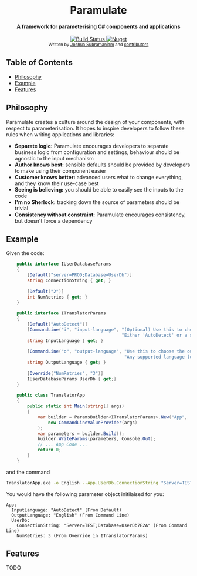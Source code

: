 <h1 align="center">Paramulate</h1>

<div align="center">
  <strong>A framework for parameterising C# components and applications</strong>
</div>

<br />

<div align="center">
  <a href="https://travis-ci.org/SuuBro/Paramulate">
    <img src="https://travis-ci.com/SuuBro/Paramulate.svg?branch=master"
      alt="Build Status" />
  </a>
  <a href="https://www.nuget.org/packages/Paramulate">
    <img src="https://img.shields.io/nuget/v/Paramulate.svg"
      alt="Nuget" />
  </a>
</div>

<div align="center">
  <sub>Written by 
  <a href="https://www.linkedin.com/in/jsubramaniam/">Joshua Subramaniam</a> and
  <a href="https://github.com/SuuBro/Paramulate/graphs/contributors">
    contributors
  </a>
</div>

## Table of Contents
- [Philosophy](#philosophy)
- [Example](#example)
- [Features](#features)

## Philosophy
Paramulate creates a culture around the design of your components, with respect to parameterisation. It hopes to inspire developers to follow these rules when writing applications and libraries:
- __Separate logic:__ Paramulate encourages developers to separate business logic from configuration and settings, behaviour should be agnostic to the input mechanism
- __Author knows best:__ sensible defaults should be provided by developers to make using their component easier
- __Customer knows better:__ advanced users what to change everything, and they know their use-case best
- __Seeing is believing:__ you should be able to easily see the inputs to the code
- __I'm no Sherlock:__ tracking down the source of parameters should be trivial
- __Consistency without constraint:__ Paramulate encourages consistency, but doesn't force a dependency

## Example
Given the code:
```csharp
    public interface IUserDatabaseParams
    {
        [Default("server=PROD;Database=UserDb")]
        string ConnectionString { get; }
        
        [Default("2")]
        int NumRetries { get; }
    }
    
    public interface ITranslatorParams
    {
        [Default("AutoDetect")]
        [CommandLine("i", "input-language", "(Optional) Use this to choose the input language. " +
                                            "Either 'AutoDetect' or a supported language (e.g. 'Spanish')")]
        string InputLanguage { get; }
        
        [CommandLine("o", "output-language", "Use this to choose the output language. " +
                                             "Any supported language (e.g. 'Mandarin')")]
        string OutputLanguage { get; }
        
        [Override("NumRetries", "3")]
        IUserDatabaseParams UserDb { get;}
    }
    
    public class TranslatorApp
    {
        public static int Main(string[] args)
        {
            var builder = ParamsBuilder<ITranslatorParams>.New("App",
                new CommandLineValueProvider(args)
            );
            var parameters = builder.Build();
            builder.WriteParams(parameters, Console.Out);
            // ... App Code ...
            return 0;
        }
    }
```
and the command
```bash
TranslatorApp.exe -o English --App.UserDb.ConnectionString "Server=TEST;Database=UserDb7E2A"
```
You would have the following parameter object initilaised for you:
```text
App:
  InputLanguage: "AutoDetect" (From Default)
  OutputLanguage: "English" (From Command Line)
  UserDb:
    ConnectionString: "Server=TEST;Database=UserDb7E2A" (From Command Line)
    NumRetries: 3 (From Override in ITranslatorParams)
```

## Features
TODO
